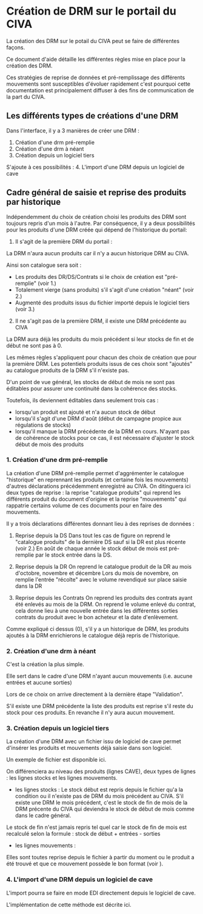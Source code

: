 # Création de DRM sur le portail du CIVA

La création des DRM sur le potail du CIVA peut se faire de différentes façons.

Ce document d'aide détaille les différentes règles mise en place pour la création des DRM.

Ces stratégies de reprise de données et pré-remplissage des différents mouvements sont susceptibles d'évoluer rapidement c'est pourquoi cette documentation est principalement diffuser à des fins de communication de la part du CIVA.  

## Les différents types de créations d'une DRM

Dans l'interface, il y a 3 manières de créer une DRM :

1. Création d'une drm pré-remplie
2. Création d'une drm à néant
3. Création depuis un logiciel tiers

S'ajoute à ces possibilités :
4. L'import d'une DRM depuis un logiciel de cave

## Cadre général de saisie et reprise des produits par historique

Indépendemment du choix de création choisi les produits des DRM sont toujours repris d'un mois à l'autre.
Par conséquence, il y a deux possibilités pour les produits d'une DRM créée qui dépend de l'historique du portail:

1. Il s'agit de la première DRM du portail :

La DRM n'aura aucun produits car il n'y a aucun historique DRM au CIVA.

Ainsi son catalogue sera soit :
- Les produits des DR/DS/Contrats si le choix de création est "pré-remplie" (voir 1.)
- Totalement vierge (sans produits) s'il s'agit d'une création "néant" (voir 2.)
- Augmenté des produits issus du fichier importé depuis le logiciel tiers (voir 3.)

2. Il ne s'agit pas de la première DRM, il existe une DRM précédente au CIVA

La DRM aura déjà les produits du mois précédent si leur stocks de fin et de début ne sont pas à 0.

Les mêmes règles s'appliquent pour chacun des choix de création que pour la première DRM.
Les potentiels produits issus de ces choix sont "ajoutés" au catalogue produits de la DRM s'il n'existe pas.


D'un point de vue général, les stocks de début de mois ne sont pas éditables pour assurer une continuité dans la cohérence des stocks.

Toutefois, ils deviennent éditables dans seulement trois cas :
- lorsqu'un produit est ajouté et n'a aucun stock de début
- lorsqu'il s'agit d'une DRM d'août (début de campagne propice aux régulations de stocks)
- lorsqu'il manque la DRM précédente de la DRM en cours. N'ayant pas de cohérence de stocks pour ce cas, il est nécessaire d'ajuster le stock début de mois des produits


### 1. Création d'une drm pré-remplie

La création d'une DRM pré-remplie permet d'aggrémenter le catalogue "historique" en reprennant les produits (et certaine fois les mouvements) d'autres déclarations précédemment enregistré au CIVA. On ditinguera ici deux types de reprise : la reprise "catalogue produits" qui reprend les différents produit du document d'origine et la reprise "mouvements" qui rappatrie certains volume de ces documents pour en faire des mouvements.

Il y a trois déclarations différentes donnant lieu à des reprises de données :
1. Reprise depuis la DS
Dans tout les cas de figure on reprend le "catalogue produits" de la dernière DS sauf si la DR est plus récente (voir 2.)
En août de chaque année le stock début de mois est pré-remplie par le stock entrée dans la DS.

2. Reprise depuis la DR
On reprend le catalogue produit de la DR au mois d'octobre, novembre et décembre
Lors du mois de novembre, on remplie l'entrée "récolte" avec le volume revendiqué sur place saisie dans la DR  

3. Reprise depuis les Contrats
On reprend les produits des contrats ayant été enlevés au mois de la DRM.
On reprend le volume enlevé du contrat, cela donne lieu à une nouvelle entrée dans les différentes sorties contrats du produit avec le bon acheteur et la date d'enlèvement.

Comme expliqué ci dessus (0), s'il y a un historique de DRM, les produits ajoutés à la DRM enrichierons le catalogue déjà repris de l'historique.


### 2. Création d'une drm à néant

C'est la création la plus simple.

Elle sert dans le cadre d'une DRM n'ayant aucun mouvements (i.e. aucune entrées et aucune sorties)

Lors de ce choix on arrive directement à la dernière étape "Validation".

S'il existe une DRM précédente la liste des produits est reprise s'il reste du stock pour ces produits. En revanche il n'y aura aucun mouvement.

### 3. Création depuis un logiciel tiers

La création d'une DRM avec un fichier issu de logiciel de cave permet d'insérer les produits et mouvements déjà saisie dans son logiciel.

Un exemple de fichier est disponible ici.

On différenciera au niveau des produits (lignes CAVE), deux types de lignes : les lignes stocks et les lignes mouvements.

- les lignes stocks :
Le stock début est repris depuis le fichier qu'a la condition ou il n'existe pas de DRM du mois précédent au CIVA. S'il existe une DRM le mois précédent, c'est le stock de fin de mois de la DRM précente du CIVA qui deviendra le stock de début de mois comme dans le cadre général.

Le stock de fin n'est jamais repris tel quel car le stock de fin de mois est recalculé selon la formule : stock de début + entrées - sorties

- les lignes mouvements :

Elles sont toutes reprise depuis le fichier à partir du moment ou le produit a été trouvé et que ce mouvement possède le bon format (voir ).

### 4. L'import d'une DRM depuis un logiciel de cave

L'import pourra se faire en mode EDI directement depuis le logiciel de cave.

L'implémentation de cette méthode est décrite ici.
